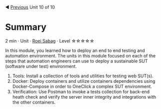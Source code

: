 :arrow_backward: [Previous](./09.RhinoHealthCheck.md) Unit 10 of 10

# Summary
2 min · Unit · [Roei Sabag](https://www.linkedin.com/in/roei-sabag-247aa18/) · Level ☆☆☆☆☆

In this module, you learned how to deploy an end to end testing and automation environment. The units in this module focused on each of the steps that automation engineers can use to deploy a sustainable SUT (software under test) environment.

1. Tools: Install a collection of tools and utilities for testing web SUT(s).
2. Docker: Deploy containers and utilize containers dependencies using Docker-Compose in order to OneClick a complex SUT environment.
3. Verification: Use Postman to invoke a tests collection for back-end heath check and verify the server inner integrity and integrations with the other containers.
